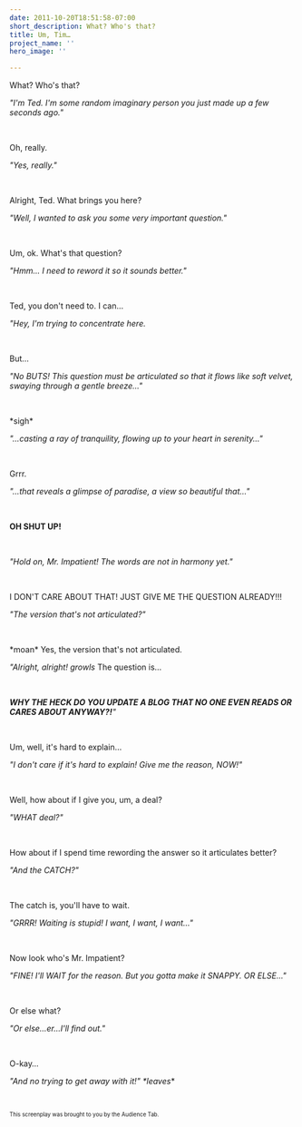 ```yaml
---
date: 2011-10-20T18:51:58-07:00
short_description: What? Who's that?
title: Um, Tim…
project_name: ''
hero_image: ''

---
```

What? Who's that?

_"I'm Ted. I'm some random imaginary person you just made up a few seconds ago."_

<br />

Oh, really.

_"Yes, really."_

<br />

Alright, Ted. What brings you here?

_"Well, I wanted to ask you some very important question."_

<br />

Um, ok. What's that question?

_"Hmm… I need to reword it so it sounds better."_

<br />

Ted, you don't need to. I can…

_"Hey, I'm trying to concentrate here._

<br />

But…

_"No BUTS! This question must be articulated so that it flows like soft velvet, swaying through a gentle breeze…"_

<br />

\*sigh*

_"…casting a ray of tranquility, flowing up to your heart in serenity…"_

<br />

Grrr.

_"…that reveals a glimpse of paradise, a view so beautiful that…"_

<br />

**OH SHUT UP!**

<br />

_"Hold on, Mr. Impatient! The words are not in harmony yet."_

<br />

I DON'T CARE ABOUT THAT! JUST GIVE ME THE QUESTION ALREADY!!!

_"The version that's not articulated?"_

<br />

\*moan* Yes, the version that's not articulated.

_"Alright, alright! growls_ The question is…

<br />

**_WHY THE HECK DO YOU UPDATE A BLOG THAT NO ONE EVEN READS OR CARES ABOUT ANYWAY?!_**_"_

<br />

Um, well, it's hard to explain…

_"I don't care if it's hard to explain! Give me the reason, NOW!"_

<br />

Well, how about if I give you, um, a deal?

_"WHAT deal?"_

<br />

How about if I spend time rewording the answer so it articulates better?

_"And the CATCH?"_

<br />

The catch is, you'll have to wait.

_"GRRR! Waiting is stupid! I want, I want, I want…"_

<br />

Now look who's Mr. Impatient?

_"FINE! I'll WAIT for the reason. But you gotta make it SNAPPY. OR ELSE…"_

<br />

Or else what?

_"Or else…er…I'll find out."_

<br />

O-kay…

_"And no trying to get away with it!" *leaves_*

<br />

<sup><sub>This screenplay was brought to you by the Audience Tab.</sub></sup>
